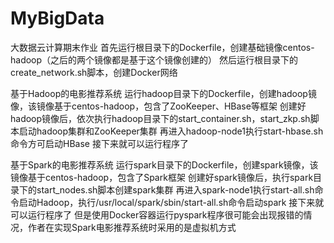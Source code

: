 # MyBigData
大数据云计算期末作业
首先运行根目录下的Dockerfile，创建基础镜像centos-hadoop（之后的两个镜像都是基于这个镜像创建的）
然后运行根目录下的create_network.sh脚本，创建Docker网络

基于Hadoop的电影推荐系统
运行hadoop目录下的Dockerfile，创建hadoop镜像，该镜像基于centos-hadoop，包含了ZooKeeper、HBase等框架
创建好hadoop镜像后，依次执行hadoop目录下的start_container.sh，start_zkp.sh脚本启动hadoop集群和ZooKeeper集群
再进入hadoop-node1执行start-hbase.sh命令方可启动HBase
接下来就可以运行程序了

基于Spark的电影推荐系统
运行spark目录下的Dockerfile，创建spark镜像，该镜像基于centos-hadoop，包含了Spark框架
创建好spark镜像后，执行spark目录下的start_nodes.sh脚本创建spark集群
再进入spark-node1执行start-all.sh命令启动Hadoop，执行/usr/local/spark/sbin/start-all.sh命令启动spark
接下来就可以运行程序了
但是使用Docker容器运行pyspark程序很可能会出现报错的情况，作者在实现Spark电影推荐系统时采用的是虚拟机方式
